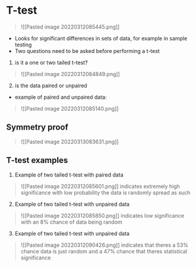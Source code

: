 # T-test
>![[Pasted image 20220312085445.png]]
- Looks for significant differences in sets of data, for example in sample testing
- Two questions need to be asked before performing a t-test
1. is it a one or two tailed t-test?
>![[Pasted image 20220312084849.png]]
2. is the data paired or unpaired
- example of paired and unpaired data:
>![[Pasted image 20220312085140.png]]

## Symmetry proof
>![[Pasted image 20220313083631.png]]

## T-test examples
1. Example of two tailed t-test with paired data
> ![[Pasted image 20220312085601.png]]
>indicates extremely high significance with low probability the data is randomly spread as such
2. Example of two tailed t-test with unpaired data
>![[Pasted image 20220312085850.png]]
indicates low significance with an 8% chance of data being random
3. Example of two tailed t-test with unpaired data
>![[Pasted image 20220312090426.png]]
indicates that theres a 53% chance data is just random and a 47% chance that theres statistical significance
